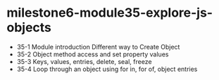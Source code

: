 # milestone6-module35-explore-js-objects

- 35-1 Module introduction Different way to Create Object
- 35-2 Object method access and set property values
- 35-3 Keys, values, entries, delete, seal, freeze
- 35-4 Loop through an object using for in, for of, object entries
